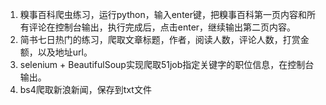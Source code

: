 1. 糗事百科爬虫练习，运行python，输入enter键，把糗事百科第一页内容和所有评论在控制台输出，执行完成后，点击enter，继续输出第二页内容。
2. 简书七日热门的练习，爬取文章标题，作者，阅读人数，评论人数，打赏金额，以及地址url。
3. selenium + BeautifulSoup实现爬取51job指定关键字的职位信息，在控制台输出。
4. bs4爬取新浪新闻，保存到txt文件